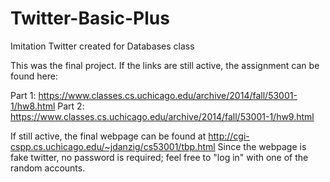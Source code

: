 # Twitter-Basic-Plus
Imitation Twitter created for Databases class

This was the final project. If the links are still active, the assignment can be found here:

Part 1: https://www.classes.cs.uchicago.edu/archive/2014/fall/53001-1/hw8.html
Part 2: https://www.classes.cs.uchicago.edu/archive/2014/fall/53001-1/hw9.html

If still active, the final webpage can be found at http://cgi-cspp.cs.uchicago.edu/~jdanzig/cs53001/tbp.html
Since the webpage is fake twitter, no password is required; feel free to "log in" with one of the random accounts.

